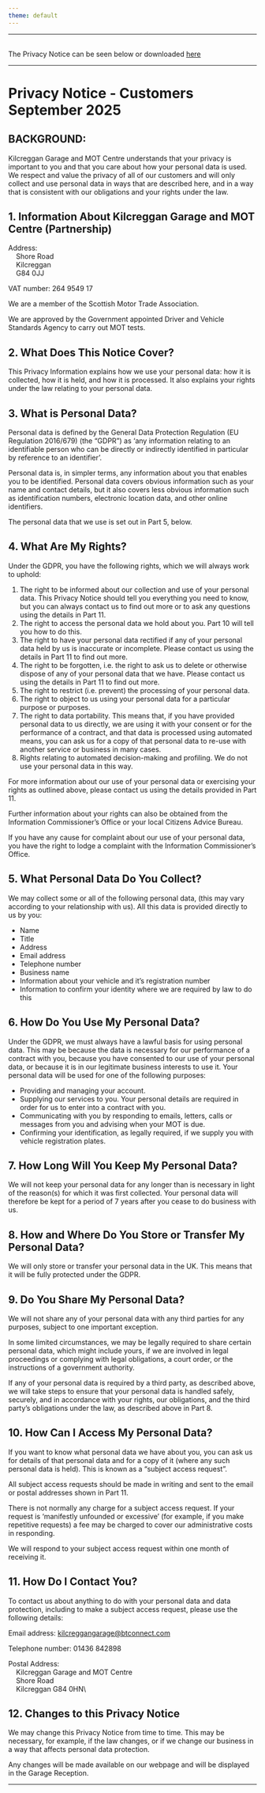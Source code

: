 ```yaml
---
theme: default
---
```


---
<br>
The Privacy Notice can be seen below or downloaded <a href='GDPR%20Privacy%20Notice.pdf'>here</a>
<br>

---

# Privacy Notice - Customers September 2025

## BACKGROUND:

Kilcreggan Garage and MOT Centre understands that your privacy is important to you and that you care about how your personal data is used. We respect and value the privacy of all of our customers and will only collect and use personal data in ways that are described here, and in a way that is consistent with our obligations and your rights under the law.

## 1. Information About Kilcreggan Garage and MOT Centre (Partnership)

Address:\
&nbsp;&nbsp;&nbsp;&nbsp;Shore Road\
&nbsp;&nbsp;&nbsp;&nbsp;Kilcreggan\
&nbsp;&nbsp;&nbsp;&nbsp;G84 0JJ

VAT number: 264 9549 17

We are a member of the Scottish Motor Trade Association.

We are approved by the Government appointed Driver and Vehicle Standards Agency to carry out MOT tests.

## 2. What Does This Notice Cover?

This Privacy Information explains how we use your personal data: how it is collected, how it is held, and how it is processed. It also explains your rights under the law relating to your personal data.

## 3. What is Personal Data?

Personal data is defined by the General Data Protection Regulation (EU Regulation 2016/679) (the “GDPR”) as ‘any information relating to an identifiable person who can be directly or indirectly identified in particular by reference to an identifier’.

Personal data is, in simpler terms, any information about you that enables you to be identified. Personal data covers obvious information such as your name and contact details, but it also covers less obvious information such as identification numbers, electronic location data, and other online identifiers.

The personal data that we use is set out in Part 5, below.

## 4. What Are My Rights?

Under the GDPR, you have the following rights, which we will always work to uphold:

1. The right to be informed about our collection and use of your personal data. This Privacy Notice should tell you everything you need to know, but you can always contact us to find out more or to ask any questions using the details in Part 11.
2.  The right to access the personal data we hold about you. Part 10 will tell you how to do this.
3.  The right to have your personal data rectified if any of your personal data held by us is inaccurate or incomplete. Please contact us using the details in Part 11 to find out more.
4.  The right to be forgotten, i.e. the right to ask us to delete or otherwise dispose of any of your personal data that we have. Please contact us using the details in Part 11 to find out more.
5.  The right to restrict (i.e. prevent) the processing of your personal data.
6.  The right to object to us using your personal data for a particular purpose or purposes.
7.  The right to data portability. This means that, if you have provided personal data to us directly, we are using it with your consent or for the performance of a contract, and that data is processed using automated means, you can ask us for a copy of that personal data to re-use with another service or business in many cases.
8.  Rights relating to automated decision-making and profiling. We do not use your personal data in this way.

For more information about our use of your personal data or exercising your rights as outlined above, please contact us using the details provided in Part 11.

Further information about your rights can also be obtained from the Information Commissioner’s Office or your local Citizens Advice Bureau.

If you have any cause for complaint about our use of your personal data, you have the right to lodge a complaint with the Information Commissioner’s Office.

## 5. What Personal Data Do You Collect?

We may collect some or all of the following personal data, (this may vary according to your relationship with us). All this data is provided directly to us by you:

- Name
- Title
- Address
- Email address
- Telephone number
- Business name
- Information about your vehicle and it’s registration number
- Information to confirm your identity where we are required by law to do this

## 6. How Do You Use My Personal Data?

Under the GDPR, we must always have a lawful basis for using personal data. This may be because the data is necessary for our performance of a contract with you, because you have consented to our use of your personal data, or because it is in our legitimate business interests to use it. Your personal data will be used for one of the following purposes:

- Providing and managing your account.
- Supplying our services to you. Your personal details are required in order for us to enter into a contract with you.
- Communicating with you by responding to emails, letters, calls or messages from you and advising when your MOT is due.
- Confirming your identification, as legally required, if we supply you with vehicle registration plates.

## 7. How Long Will You Keep My Personal Data?

We will not keep your personal data for any longer than is necessary in light of the reason(s) for which it was first collected. Your personal data will therefore be kept for a period of 7 years after you cease to do business with us.

## 8. How and Where Do You Store or Transfer My Personal Data?

We will only store or transfer your personal data in the UK. This means that it will be fully protected under the GDPR.

##  9. Do You Share My Personal Data?

We will not share any of your personal data with any third parties for any purposes, subject to one important exception.

In some limited circumstances, we may be legally required to share certain personal data, which might include yours, if we are involved in legal proceedings or complying with legal obligations, a court order, or the instructions of a government authority.

If any of your personal data is required by a third party, as described above, we will take steps to ensure that your personal data is handled safely, securely, and in accordance with your rights, our obligations, and the third party’s obligations under the law, as described above in Part 8.

## 10. How Can I Access My Personal Data?

If you want to know what personal data we have about you, you can ask us for details of that personal data and for a copy of it (where any such personal data is held). This is known as a “subject access request”.

All subject access requests should be made in writing and sent to the email or postal addresses shown in Part 11.

There is not normally any charge for a subject access request. If your request is ‘manifestly unfounded or excessive’ (for example, if you make repetitive requests) a fee may be charged to cover our administrative costs in responding.

We will respond to your subject access request within one month of receiving it.

## 11. How Do I Contact You?

To contact us about anything to do with your personal data and data protection, including to make a subject access request, please use the following details:

Email address: kilcreggangarage@btconnect.com

Telephone number: 01436 842898

Postal Address:\
&nbsp;&nbsp;&nbsp;&nbsp;Kilcreggan Garage and MOT Centre\
&nbsp;&nbsp;&nbsp;&nbsp;Shore Road\
&nbsp;&nbsp;&nbsp;&nbsp;Kilcreggan G84 0HN\


## 12. Changes to this Privacy Notice

We may change this Privacy Notice from time to time. This may be necessary, for example, if the law changes, or if we change our business in a way that affects personal data protection.

Any changes will be made available on our webpage and will be displayed in the Garage Reception.

---
